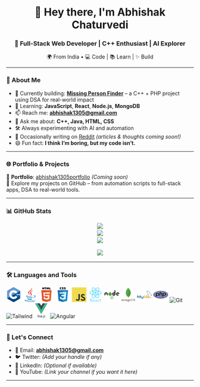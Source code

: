 <h1 align="center">👋 Hey there, I'm Abhishak Chaturvedi</h1>
<h3 align="center">🚀 Full-Stack Web Developer | C++ Enthusiast | AI Explorer</h3>

<p align="center">
  🌍 From India • 💻 Code | 📚 Learn | ✨ Build
</p>

---

### 🧠 About Me

- 🔭 Currently building: **[Missing Person Finder](https://github.com/abhishak1305/missing-person-finder)** – a C++ + PHP project using DSA for real-world impact
- 🌱 Learning: **JavaScript**, **React**, **Node.js**, **MongoDB**
- 📫 Reach me: **abhishak1305@gmail.com**
- 💬 Ask me about: **C++, Java, HTML, CSS**
- 🛠️ Always experimenting with AI and automation
- 📝 Occasionally writing on [Reddit](https://www.reddit.com/) *(articles & thoughts coming soon!)*
- 😄 Fun fact: **I think I’m boring, but my code isn’t.**

---

### 🌐 Portfolio & Projects

🔗 **Portfolio**: [abhishak1305portfolio](https://abhishak1305portfolio) *(Coming soon)*  
📌 Explore my projects on GitHub – from automation scripts to full-stack apps, DSA to real-world tools.

---

### 📊 GitHub Stats

<div align="center">
  <img src="https://github-readme-stats.vercel.app/api?username=abhishak1305&theme=dark&hide_border=false&count_private=true&show_icons=true" />
  <br/>
  <img src="https://github-readme-streak-stats.herokuapp.com?user=abhishak1305&theme=dark&hide_border=false" />
  <br/>
  <img src="https://github-readme-stats.vercel.app/api/top-langs/?username=abhishak1305&theme=dark&hide_border=false&layout=compact" />
</div>

<p align="center">
  <img src="https://visitcount.itsvg.in/api?id=abhishak1305&icon=0&color=0" />
</p>

---

### 🛠️ Languages and Tools

<p align="left">
  <img src="https://raw.githubusercontent.com/devicons/devicon/master/icons/cplusplus/cplusplus-original.svg" alt="C++" width="40"/>
  <img src="https://raw.githubusercontent.com/devicons/devicon/master/icons/java/java-original.svg" alt="Java" width="40"/>
  <img src="https://raw.githubusercontent.com/devicons/devicon/master/icons/html5/html5-original-wordmark.svg" alt="HTML" width="40"/>
  <img src="https://raw.githubusercontent.com/devicons/devicon/master/icons/css3/css3-original-wordmark.svg" alt="CSS" width="40"/>
  <img src="https://raw.githubusercontent.com/devicons/devicon/master/icons/javascript/javascript-original.svg" alt="JavaScript" width="40"/>
  <img src="https://raw.githubusercontent.com/devicons/devicon/master/icons/react/react-original-wordmark.svg" alt="React" width="40"/>
  <img src="https://raw.githubusercontent.com/devicons/devicon/master/icons/nodejs/nodejs-original-wordmark.svg" alt="Node.js" width="40"/>
  <img src="https://raw.githubusercontent.com/devicons/devicon/master/icons/mongodb/mongodb-original-wordmark.svg" alt="MongoDB" width="40"/>
  <img src="https://raw.githubusercontent.com/devicons/devicon/master/icons/mysql/mysql-original-wordmark.svg" alt="MySQL" width="40"/>
  <img src="https://raw.githubusercontent.com/devicons/devicon/master/icons/php/php-original.svg" alt="PHP" width="40"/>
  <img src="https://www.vectorlogo.zone/logos/git-scm/git-scm-icon.svg" alt="Git" width="40"/>
  <img src="https://www.vectorlogo.zone/logos/tailwindcss/tailwindcss-icon.svg" alt="Tailwind" width="40"/>
  <img src="https://raw.githubusercontent.com/devicons/devicon/master/icons/vuejs/vuejs-original-wordmark.svg" alt="Vue" width="40"/>
  <img src="https://angular.io/assets/images/logos/angular/angular.svg" alt="Angular" width="40"/>
</p>

---

### 🤝 Let's Connect

- 📧 Email: **abhishak1305@gmail.com**
- 🐦 Twitter: *(Add your handle if any)*
- 💼 LinkedIn: *(Optional if available)*
- 🎥 YouTube: *(Link your channel if you want it here)*

---

<!-- Optional footer -->
<!-- Proudly built with ❤️ and curiosity -->

